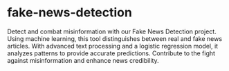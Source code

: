 # fake-news-detection
Detect and combat misinformation with our Fake News Detection project. Using machine learning, this tool distinguishes between real and fake news articles. With advanced text processing and a logistic regression model, it analyzes patterns to provide accurate predictions. Contribute to the fight against misinformation and enhance news credibility.
